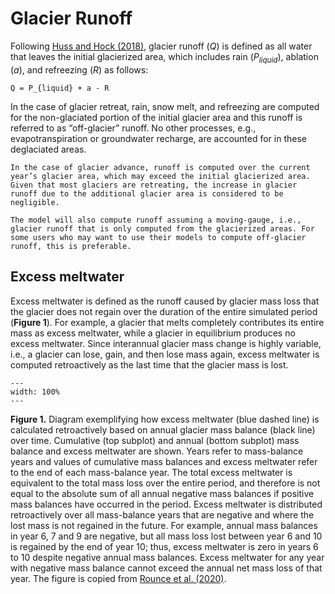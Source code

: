 # Glacier Runoff
Following [Huss and Hock (2018)](https://www.nature.com/articles/s41558-017-0049-x), glacier runoff ($Q$) is defined as all water that leaves the initial glacierized area, which includes rain ($P_{liquid}$), ablation ($a$), and refreezing ($R$) as follows:

```{math}
Q = P_{liquid} + a - R
```

In the case of glacier retreat, rain, snow melt, and refreezing are computed for the non-glaciated portion of the initial glacier area and this runoff is referred to as “off-glacier” runoff. No other processes, e.g., evapotranspiration or groundwater recharge, are accounted for in these deglaciated areas. 

```{warning}
In the case of glacier advance, runoff is computed over the current year’s glacier area, which may exceed the initial glacierized area. Given that most glaciers are retreating, the increase in glacier runoff due to the additional glacier area is considered to be negligible.
```

```{note}
The model will also compute runoff assuming a moving-gauge, i.e., glacier runoff that is only computed from the glacierized areas. For some users who may want to use their models to compute off-glacier runoff, this is preferable.
```


## Excess meltwater
Excess meltwater is defined as the runoff caused by glacier mass loss that the glacier does not regain over the duration of the entire simulated period (**Figure 1**). For example, a glacier that melts completely contributes its entire mass as excess meltwater, while a glacier in equilibrium produces no excess meltwater. Since interannual glacier mass change is highly variable, i.e., a glacier can lose, gain, and then lose mass again, excess meltwater is computed retroactively as the last time that the glacier mass is lost.

```{figure} _static/excess_meltwater_diagram.png
---
width: 100%
---
```

**Figure 1.** Diagram exemplifying how excess meltwater (blue dashed line) is calculated retroactively based on annual glacier mass balance (black line) over time. Cumulative (top subplot) and annual (bottom subplot) mass balance and excess meltwater are shown. Years refer to mass-balance years and values of cumulative mass balances and excess meltwater refer to the end of each mass-balance year. The total excess meltwater is equivalent to the total mass loss over the entire period, and therefore is not equal to the absolute sum of all annual negative mass balances if positive mass balances have occurred in the period. Excess meltwater is distributed retroactively over all mass-balance years that are negative and where the lost mass is not regained in the future. For example, annual mass balances in year 6, 7 and 9 are negative, but all mass loss lost between year 6 and 10 is regained by the end of year 10; thus, excess meltwater is zero in years 6 to 10 despite negative annual mass balances. Excess meltwater for any year with negative mass balance cannot exceed the annual net mass loss of that year. The figure is copied from [Rounce et al. (2020)](https://www.frontiersin.org/articles/10.3389/feart.2019.00331/full).
